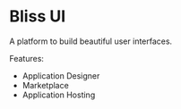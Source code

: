 # Bliss UI

A platform to build beautiful user interfaces.

Features:

- Application Designer
- Marketplace
- Application Hosting
